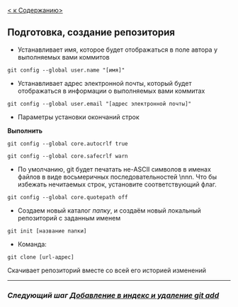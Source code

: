 [< к Cодержанию>](./readme.md)
## Подготовка, создание репозитория

+ Устанавливает имя, которое будет отображаться в поле автора у выполняемых вами коммитов

```bash=
git config --global user.name "[имя]"
```
+ Устанавливает адрес электронной почты, который будет отображаться в информации о выполняемых вами коммитах

 ```
 git config --global user.email "[адрес электронной почты]"
 ```

+ Параметры установки окончаний строк

**Выполнить**
```
git config --global core.autocrlf true

git config --global core.safecrlf warn
```
- По умолчанию, git будет печатать не-ASCII символов в именах файлов в виде восьмеричных последовательностей \nnn. Что бы избежать нечитаемых строк, установите соответствующий флаг.

```
git config --global core.quotepath off
```


- Создаем новый каталог *папку*, и создаём новый локальный репозиторий с заданным именем

```
git init [название папки]
```

+ Команда:
```
git clone [url-адрес]
```

Скачивает репозиторий вместе со всей его историей изменений
***
### ***Следующий шаг [Добавление в индекс и удаление git add](./add.md)***